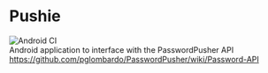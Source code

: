 # Pushie
![Android CI](https://github.com/Chesire/Pushie/workflows/Android%20CI/badge.svg?branch=master)  
Android application to interface with the PasswordPusher API https://github.com/pglombardo/PasswordPusher/wiki/Password-API

